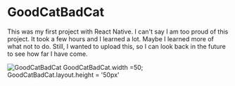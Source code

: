 # GoodCatBadCat

This was my first project with React Native. I can't say I am too proud of this project. It took a few hours and I learned a lot. Maybe I learned more of what not to do. Still, I wanted to upload this, so I can look back in the future to see how far I have come. 

![GoodCatBadCat](VideoOfApp.gif)
GoodCatBadCat.width =50;
GoodCatBadCat.layout.height = '50px'
